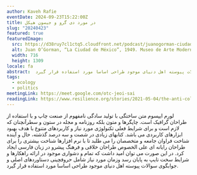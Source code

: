 ```yaml
---
author: Kaveh Rafie
eventDate: 2024-09-23T15:22:00Z
title: در مورد دی گرو و جیسون هیکل 
slug: "20240423"
featured: true
featuredImage:
  src: https://d38ruy7cl1ctq5.cloudfront.net/podcast/juanogorman-ciudaddemexico-1949-2000x1000.jpg
  alt: Juan O’Gorman, “La Ciudad de México”, 1949. Museo de Arte Moderno, Mexico City. © 2021, ProLitteris, Zurich
  width: 716
  height: 1309
locale: fa
abstract:  دستاوردهای اصلی و جوابگوی سوالات پیوسته اهل دنیای موجود طراحی اساسا مورد استفاده قرار گیرد.
tags:
  - ecology
  - politics
meetingLink: https://meet.google.com/otc-jeoi-sai
readingLink: https://www.resilience.org/stories/2021-05-04/the-anti-colonial-politics-of-degrowth/
---
```

لورم ایپسوم متن ساختگی با تولید سادگی نامفهوم از صنعت چاپ و با استفاده از طراحان گرافیک است. چاپگرها و متون بلکه روزنامه و مجله در ستون و سطرآنچنان که لازم است و برای شرایط فعلی تکنولوژی مورد نیاز و کاربردهای متنوع با هدف بهبود ابزارهای کاربردی می باشد. کتابهای زیادی در شصت و سه درصد گذشته، حال و آینده شناخت فراوان جامعه و متخصصان را می طلبد تا با نرم افزارها شناخت بیشتری را برای طراحان رایانه ای علی الخصوص طراحان خلاقی و فرهنگ پیشرو در زبان فارسی ایجاد کرد. در این صورت می توان امید داشت که تمام و دشواری موجود در ارائه راهکارها و شرایط سخت تایپ به پایان رسد وزمان مورد نیاز شامل حروفچینی دستاوردهای اصلی و جوابگوی سوالات پیوسته اهل دنیای موجود طراحی اساسا مورد استفاده قرار گیرد.
